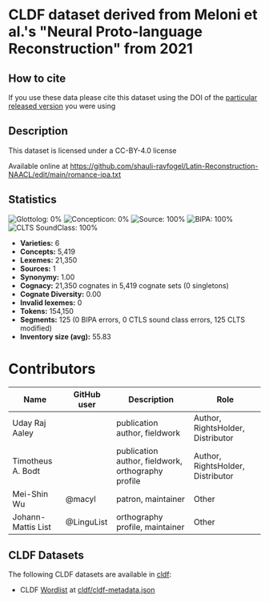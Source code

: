 # CLDF dataset derived from Meloni et al.'s "Neural Proto-language Reconstruction" from 2021

## How to cite

If you use these data please cite
this dataset using the DOI of the [particular released version](../../releases/) you were using

## Description


This dataset is licensed under a CC-BY-4.0 license

Available online at https://github.com/shauli-ravfogel/Latin-Reconstruction-NAACL/edit/main/romance-ipa.txt

## Statistics


![Glottolog: 0%](https://img.shields.io/badge/Glottolog-0%25-red.svg "Glottolog: 0%")
![Concepticon: 0%](https://img.shields.io/badge/Concepticon-0%25-red.svg "Concepticon: 0%")
![Source: 100%](https://img.shields.io/badge/Source-100%25-brightgreen.svg "Source: 100%")
![BIPA: 100%](https://img.shields.io/badge/BIPA-100%25-brightgreen.svg "BIPA: 100%")
![CLTS SoundClass: 100%](https://img.shields.io/badge/CLTS%20SoundClass-100%25-brightgreen.svg "CLTS SoundClass: 100%")

- **Varieties:** 6
- **Concepts:** 5,419
- **Lexemes:** 21,350
- **Sources:** 1
- **Synonymy:** 1.00
- **Cognacy:** 21,350 cognates in 5,419 cognate sets (0 singletons)
- **Cognate Diversity:** 0.00
- **Invalid lexemes:** 0
- **Tokens:** 154,150
- **Segments:** 125 (0 BIPA errors, 0 CTLS sound class errors, 125 CLTS modified)
- **Inventory size (avg):** 55.83

# Contributors

Name | GitHub user | Description | Role |
--- | --- | --- | --- |
Uday Raj Aaley| |publication author, fieldwork | Author, RightsHolder, Distributor
Timotheus A. Bodt| | publication author, fieldwork, orthography profile | Author, RightsHolder, Distributor
Mei-Shin Wu | @macyl | patron, maintainer | Other
Johann-Mattis List | @LinguList| orthography profile, maintainer | Other




## CLDF Datasets

The following CLDF datasets are available in [cldf](cldf):

- CLDF [Wordlist](https://github.com/cldf/cldf/tree/master/modules/Wordlist) at [cldf/cldf-metadata.json](cldf/cldf-metadata.json)